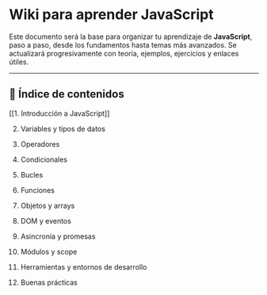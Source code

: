 # Wiki para aprender JavaScript

Este documento será la base para organizar tu aprendizaje de **JavaScript**, paso a paso, desde los fundamentos hasta temas más avanzados. Se actualizará progresivamente con teoría, ejemplos, ejercicios y enlaces útiles.

---

## 🧭 Índice de contenidos

[[1. Introducción a JavaScript]]
    
2. Variables y tipos de datos
    
3. Operadores
    
4. Condicionales
    
5. Bucles
    
6. Funciones
    
7. Objetos y arrays
    
8. DOM y eventos
    
9. Asincronía y promesas
    
10. Módulos y scope
    
11. Herramientas y entornos de desarrollo
    
12. Buenas prácticas